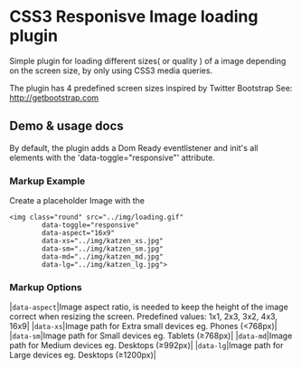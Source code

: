 # CSS3 Responisve Image loading plugin
Simple plugin for loading different sizes( or quality ) of a image depending on the screen size, by only using CSS3 media queries.

The plugin has 4 predefined screen sizes inspired by Twitter Bootstrap
See: http://getbootstrap.com

## Demo & usage docs
By default, the plugin adds a Dom Ready eventlistener and init's all elements with the 'data-toggle="responsive"' attribute.

### Markup Example
Create a placeholder Image with the 
```
<img class="round" src="../img/loading.gif" 
		data-toggle="responsive"
		data-aspect="16x9"
		data-xs="../img/katzen_xs.jpg"
		data-sm="../img/katzen_sm.jpg"
		data-md="../img/katzen_md.jpg"
		data-lg="../img/katzen_lg.jpg">
```
### Markup Options

|`data-aspect`|Image aspect ratio, is needed to keep the height of the image correct when resizing the screen.
Predefined values: 1x1, 2x3, 3x2, 4x3, 16x9|
|`data-xs`|Image path for Extra small devices	eg. Phones (<768px)|
|`data-sm`|Image path for Small devices eg. Tablets (≥768px)|
|`data-md`|Image path for Medium devices eg. Desktops (≥992px)|
|`data-lg`|Image path for Large devices eg. Desktops (≥1200px)|




